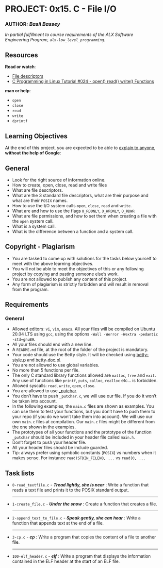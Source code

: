 # PROJECT: 0x15. C - File I/O
### AUTHOR: *Basil Bassey*

*In partial fulfillment to course requirements of the ALX Software Engineering Program, `alx-low_level_programming`.*


## Resources
**Read  or watch**:
- [File descriptors](https://intranet.alxswe.com/rltoken/Duva-9Fjyskt39R__Nnazg)
- [C Programming in Linux Tutorial #024 - open() read() write() Functions](https://intranet.alxswe.com/rltoken/x05veqiLPSxXmJf9zTtCkQ)

**man or help**:
- `open`
- `close`
- `read`
- `write`
- `dprintf`
## Learning Objectives
At the end of this project, you are expected to be able to [explain to anyone](https://intranet.alxswe.com/rltoken/kQg2-u-cAYxh6oJz2TWHWw), **without the help of Google**:

## General
- Look for the right source of information online.
- How to create, open, close, read and write files
- What are file descriptors.
- What are the 3 standard file descriptors, what are their purpose and what are their `POSIX` names.
- How to use the I/O system calls `open`, `close`, `read` and `write`.
- What are and how to use the flags `O_RDONLY`, `O_WRONLY`, `O_RDWR`
- What are file permissions, and how to set them when creating a file with the `open` system call.
- What is a system call.
- What is the difference between a function and a system call.

## Copyright - Plagiarism
- You are tasked to come up with solutions for the tasks below yourself to meet with the above learning objectives.
- You will not be able to meet the objectives of this or any following project by copying and pasting someone else’s work.
- You are not allowed to publish any content of this project.
- Any form of plagiarism is strictly forbidden and will result in removal from the program.

## Requirements
### General
- Allowed editors: `vi`, `vim`, `emacs`.
All your files will be compiled on Ubuntu 20.04 LTS using `gcc`, using the options `-Wall -Werror -Wextra -pedantic -std=gnu89`.
- All your files should end with a new line.
- A `README.md` file, at the root of the folder of the project is mandatory.
- Your code should use the Betty style. It will be checked using [betty-style.p](https://github.com/holbertonschool/Betty/blob/master/betty-style.pl) and [betty-doc.pl](https://github.com/holbertonschool/Betty/blob/master/betty-doc.pl).
- You are not allowed to use global variables.
- No more than 5 functions per file.
- The only C standard library functions allowed are `malloc`, `free` and `exit`. Any use of functions like `printf`, `puts`, `calloc`, `realloc` etc… is forbidden.
- Allowed syscalls: `read`, `write`, `open`, `close`.
- You are allowed to use [_putchar](https://github.com/holbertonschool/_putchar.c/blob/master/_putchar.c).
- You don’t have to push `_putchar.c`, we will use our file. If you do it won’t be taken into account.
- In the following examples, the `main.c` files are shown as examples. You can use them to test your functions, but you don’t have to push them to your repo (if you do we won’t take them into account). We will use our own `main.c` files at compilation. Our `main.c` files might be different from the one shown in the examples.
- The prototypes of all your functions and the prototype of the function `_putchar` should be included in your header file called `main.h`.
- Don’t forget to push your header file.
- All your header files should be include guarded.
- Tip: always prefer using symbolic constants (`POSIX`) vs numbers when it makes sense. For instance `read(STDIN_FILENO, ...` vs `read(0, ...`

## Task lists
- `0-read_textfile.c` - ***Tread lightly, she is near*** : Write a function that reads a text file and prints it to the POSIX standard output.<hr>
- `1-create_file.c` - ***Under the snow*** : Create a function that creates a file.<hr>
- `2-append_text_to_file.c` - ***Speak gently, she can hear*** : Write a function that appends text at the end of a file.<hr>
- `3-cp.c` - ***cp*** : Write a program that copies the content of a file to another file.<hr>
- `100-elf_header.c` - ***elf*** : Write a program that displays the information contained in the ELF header at the start of an ELF file.

